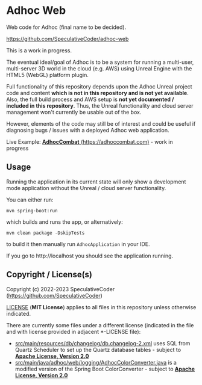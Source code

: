 # Adhoc Web

Web code for Adhoc (final name to be decided).

https://github.com/SpeculativeCoder/adhoc-web

This is a work in progress.

The eventual ideal/goal of Adhoc is to be a system for running a multi-user, multi-server 3D world in the cloud (e.g. AWS) using Unreal Engine with the HTML5 (WebGL) platform plugin.

Full functionality of this repository depends upon the Adhoc Unreal project code and content **which is not in this repository and is not yet available**. Also, the full build process and AWS setup is **not yet documented / included in this repository**. Thus, the Unreal functionality and cloud server management won't currently be usable out of the box.

However, elements of the code may still be of interest and could be useful if diagnosing bugs / issues with a deployed Adhoc web application.

Live Example: [**AdhocCombat** (https://adhoccombat.com)](https://adhoccombat.com) - work in progress

## Usage

Running the application in its current state will only show a development mode application without the Unreal / cloud server functionality.

You can either run:

`mvn spring-boot:run`

which builds and runs the app, or alternatively:

`mvn clean package -DskipTests`

to build it then manually run `AdhocApplication` in your IDE.

If you go to http://localhost you should see the application running.

## Copyright / License(s)

Copyright (c) 2022-2023 SpeculativeCoder (https://github.com/SpeculativeCoder)

[LICENSE](LICENSE) (**MIT License**) applies to all files in this repository unless otherwise indicated.

There are currently some files under a different license (indicated in the file and with license provided in adjacent *-LICENSE file):
- [src/main/resources/db/changelog/db.changelog-2.xml](src/main/resources/db/changelog/db.changelog-2.xml) uses SQL from Quartz Scheduler to set up the Quartz database tables - subject to **[Apache License, Version 2.0](src/main/resources/db/changelog/db.changelog-2.xml-LICENSE)**
- [src/main/java/adhoc/web/logging/AdhocColorConverter.java](src/main/java/adhoc/web/logging/AdhocColorConverter.java) is a modified version of the Spring Boot ColorConverter - subject to **[Apache License, Version 2.0](src/main/java/adhoc/web/logging/AdhocColorConverter.java-LICENSE)**
